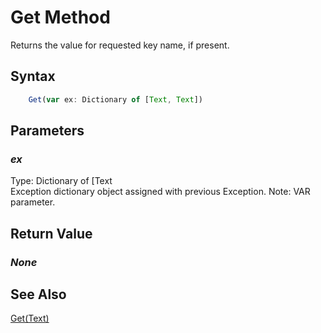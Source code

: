 # Get Method
Returns the value for requested key name, if present.

## Syntax
```javascript
	Get(var ex: Dictionary of [Text, Text])
```

## Parameters
### *ex*
Type: Dictionary of [Text<br/>
Exception dictionary object assigned with previous Exception.
Note: VAR parameter.

## Return Value
### *None*

## See Also
[Get(Text)](./get1.md)<br />

